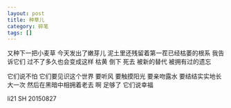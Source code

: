 ```yaml
---
layout: post
title: 种草儿
category: 碎笔
tags: []
---
```


又种下一把小麦草
今天发出了嫩芽儿
泥土里还残留着第一茬已经枯萎的根系
我告诉它们
过不了多久也会变成这样
枯黄 倒下 死去
被新的替代
被拥有过的遗忘

它们说不怕
它们要见识这个世界
要听风 要触摸阳光 要亲吻露水
要结结实实地长大一次
然后在黑暗中相拥着老去 
啊 足够了
它们说幸福

li21    SH    20150827
